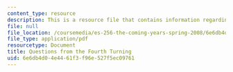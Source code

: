 ```yaml
---
content_type: resource
description: This is a resource file that contains information regarding questions.
file: null
file_location: /coursemedia/es-256-the-coming-years-spring-2008/6e6db4d04e4461f3f96e527f5ec09761_MITES_256S08_assn03.pdf
file_type: application/pdf
resourcetype: Document
title: Questions from the Fourth Turning
uid: 6e6db4d0-4e44-61f3-f96e-527f5ec09761
---
```

